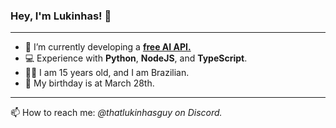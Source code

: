 ### Hey, I'm Lukinhas! 👋

***

- 🔭 I’m currently developing a [**free AI API.**](https://discord.gg/zukijourney)
- 💻 Experience with **Python**, **NodeJS**, and **TypeScript**.
- 🙍‍♂️ I am 15 years old, and I am Brazilian.
- 🎂 My birthday is at March 28th.

***

📫 How to reach me: *@thatlukinhasguy on Discord.*
